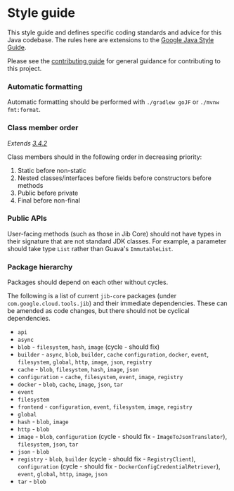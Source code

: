 # Style guide

This style guide and defines specific coding standards and advice for this Java codebase. The rules here are extensions to the [Google Java Style Guide](https://google.github.io/styleguide/javaguide.html).

Please see the [contributing guide](CONTRIBUTING.md) for general guidance for contributing to this project.

### Automatic formatting

Automatic formatting should be performed with `./gradlew goJF` or `./mvnw fmt:format`.

### Class member order

*Extends [3.4.2](https://google.github.io/styleguide/javaguide.html#s3.4.2-ordering-class-contents)*

Class members should in the following order in decreasing priority:

1. Static before non-static
1. Nested classes/interfaces before fields before constructors before methods
1. Public before private
1. Final before non-final

### Public APIs

User-facing methods (such as those in Jib Core) should not have types in their signature that are not standard JDK classes. For example, a parameter should take type `List` rather than Guava's `ImmutableList`.

### Package hierarchy

Packages should depend on each other without cycles.

The following is a list of current `jib-core` packages (under `com.google.cloud.tools.jib`) and their immediate dependencies. These can be amended as code changes, but there should not be cyclical dependencies.

- `api`
- `async`
- `blob` - `filesystem`, `hash`, `image` (cycle - should fix)
- `builder` - `async`, `blob`, `builder`, `cache` `configuration`, `docker`, `event`, `filesystem`, `global`, `http`, `image`, `json`, `registry`
- `cache` - `blob`, `filesystem`, `hash`, `image`, `json`
- `configuration` - `cache`, `filesystem`, `event`, `image`, `registry`
- `docker` - `blob`, `cache`, `image`, `json`, `tar`
- `event`
- `filesystem`
- `frontend` - `configuration`, `event`, `filesystem`, `image`, `registry`
- `global`
- `hash` - `blob`, `image`
- `http` - `blob`
- `image` - `blob`, `configuration` (cycle - should fix - `ImageToJsonTranslator`), `filesystem`, `json`, `tar`
- `json` - `blob`
- `registry` - `blob`, `builder` (cycle - should fix - `RegistryClient`), `configuration` (cycle - should fix - `DockerConfigCredentialRetriever`), `event`, `global`, `http`, `image`, `json`
- `tar` - `blob`
